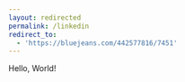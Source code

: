 ```yaml
---
layout: redirected
permalink: /linkedin
redirect_to:
  - 'https://bluejeans.com/442577816/7451'
---
```


Hello, World!
